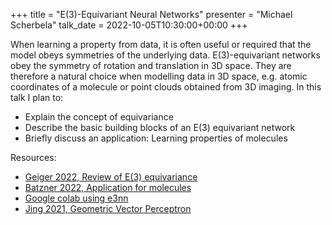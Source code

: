 +++
title = "E(3)-Equivariant Neural Networks"
presenter = "Michael Scherbela"
talk_date = 2022-10-05T10:30:00+00:00
+++

When learning a property from data, it is often useful or required that the model obeys symmetries of the underlying data.
E(3)-equivariant networks obey the symmetry of rotation and translation in 3D space. They are therefore a natural choice when modelling data in 3D space, e.g. atomic coordinates of a molecule or point clouds obtained from 3D imaging.
In this talk I plan to:

- Explain the concept of equivariance
- Describe the basic building blocks of an E(3) equivariant network
- Briefly discuss an application: Learning properties of molecules

Resources:
- [Geiger 2022, Review of E(3) equivariance](http://arxiv.org/abs/2207.09453)
- [Batzner 2022, Application for molecules](https://doi.org/10.1038/s41467-022-29939-5)
- [Google colab using e3nn](https://colab.research.google.com/drive/11gSQ4_eKZj56T78geWOgBsJ6RfO37gkP?usp=sharing)
- [Jing 2021, Geometric Vector Perceptron](https://openreview.net/pdf?id=1YLJDvSx6J4)